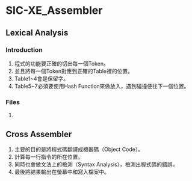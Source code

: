 # SIC-XE_Assembler

## Lexical Analysis  

### Introduction  

1. 程式的功能要正確的切出每一個Token。
2. 並且將每一個Token對應到正確的Table裡的位置。  
3. Table1~4會是保留字。  
4. Table5~7必須要使用Hash Function來做放入，遇到碰撞便往下一個位置。  

### Files  

1. 

## Cross Assembler

1. 主要的目的是將程式碼翻譯成機器碼（Object Code）。  
2. 計算每一行指令的所在位置。  
3. 同時也會做文法上的檢測（Syntax Analysis），檢測出程式碼的錯誤。  
4. 最後將結果輸出在螢幕中和寫入檔案中。  

